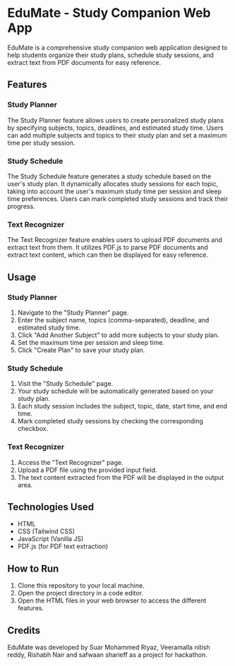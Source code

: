 # EduMate - Study Companion Web App

EduMate is a comprehensive study companion web application designed to help students organize their study plans, schedule study sessions, and extract text from PDF documents for easy reference.

## Features

### Study Planner
The Study Planner feature allows users to create personalized study plans by specifying subjects, topics, deadlines, and estimated study time. Users can add multiple subjects and topics to their study plan and set a maximum time per study session.

### Study Schedule
The Study Schedule feature generates a study schedule based on the user's study plan. It dynamically allocates study sessions for each topic, taking into account the user's maximum study time per session and sleep time preferences. Users can mark completed study sessions and track their progress.

### Text Recognizer
The Text Recognizer feature enables users to upload PDF documents and extract text from them. It utilizes PDF.js to parse PDF documents and extract text content, which can then be displayed for easy reference.

## Usage

### Study Planner
1. Navigate to the "Study Planner" page.
2. Enter the subject name, topics (comma-separated), deadline, and estimated study time.
3. Click "Add Another Subject" to add more subjects to your study plan.
4. Set the maximum time per session and sleep time.
5. Click "Create Plan" to save your study plan.

### Study Schedule
1. Visit the "Study Schedule" page.
2. Your study schedule will be automatically generated based on your study plan.
3. Each study session includes the subject, topic, date, start time, and end time.
4. Mark completed study sessions by checking the corresponding checkbox.

### Text Recognizer
1. Access the "Text Recognizer" page.
2. Upload a PDF file using the provided input field.
3. The text content extracted from the PDF will be displayed in the output area.

## Technologies Used

- HTML
- CSS (Tailwind CSS)
- JavaScript (Vanilla JS)
- PDF.js (for PDF text extraction)

## How to Run

1. Clone this repository to your local machine.
2. Open the project directory in a code editor.
3. Open the HTML files in your web browser to access the different features.

## Credits

EduMate was developed by Suar Mohammed Riyaz, Veeramalla nitish reddy, Rishabh Nair and safwaan sharieff as a project for hackathon. 
